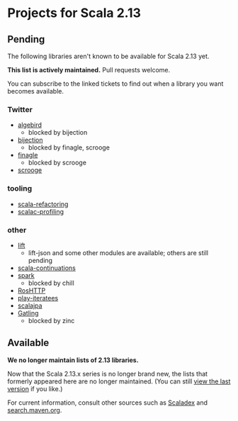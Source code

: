 # Projects for Scala 2.13

## Pending

The following libraries aren't known to be available for Scala 2.13 yet.

**This list is actively maintained.**  Pull requests welcome.

You can subscribe to the linked tickets to find out when a library you want becomes available.

### Twitter

* [algebird](https://github.com/twitter/algebird/issues/671)
  * blocked by bijection
* [bijection](https://github.com/twitter/bijection/issues/285)
  * blocked by finagle, scrooge
* [finagle](https://github.com/twitter/finagle/issues/771)
  * blocked by scrooge
* [scrooge](https://github.com/twitter/scrooge/issues/308)

### tooling

* [scala-refactoring](https://github.com/scala-ide/scala-refactoring/issues/202)
* [scalac-profiling](https://github.com/scalacenter/scalac-profiling/issues/30)

### other

* [lift](https://github.com/lift/framework/issues/1955)
  * lift-json and some other modules are available; others are still pending
* [scala-continuations](https://github.com/scala/scala-continuations/issues/37)
* [spark](https://issues.apache.org/jira/browse/SPARK-25075)
  * blocked by chill
* [RosHTTP](https://github.com/hmil/RosHTTP/pull/88)
* [play-iteratees](https://github.com/playframework/play-iteratees/issues/16)
* [scalajpa](https://github.com/dchenbecker/scalajpa/issues/10)
* [Gatling](https://github.com/gatling/gatling/issues/3566)
  * blocked by zinc

## Available

**We no longer maintain lists of 2.13 libraries.**

Now that the Scala 2.13.x series is no longer brand new, the lists that formerly appeared here are no longer maintained. (You can still [view the last version](https://github.com/scala/make-release-notes/blob/2871718a2a650a0585e8f34225d454c3d305f4f8/projects-2.13.md) if you like.)

For current information, consult other sources such as [Scaladex](https://index.scala-lang.org) and [search.maven.org](https://search.maven.org).
